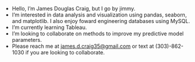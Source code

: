- Hello, I’m James Douglas Craig, but I go by jimmy.  
- I’m interested in data analysis and visualization using pandas, seaborn, and matplotlib.  I also enjoy foward engineering databases using MySQL.  
- I’m currently learning Tableau.
- I’m looking to collaborate on methods to improve my predictive model parameters.
- Please reach me at james.d.craig35@gmail.com or text at (303)-862-1030 if you are looking to collaborate.

<!---
JamesCraig35/JamesCraig35 is a ✨ special ✨ repository because its `README.md` (this file) appears on your GitHub profile.
You can click the Preview link to take a look at your changes.
--->

